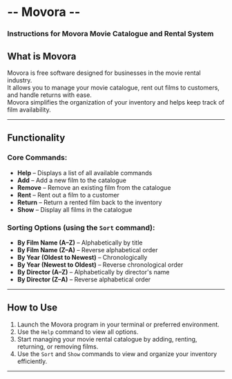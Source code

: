 # -- Movora --
### Instructions for Movora Movie Catalogue and Rental System

## What is Movora

Movora is free software designed for businesses in the movie rental industry.  
It allows you to manage your movie catalogue, rent out films to customers, and handle returns with ease.  
Movora simplifies the organization of your inventory and helps keep track of film availability.

---

## Functionality

###  Core Commands:
- **Help** – Displays a list of all available commands
- **Add** – Add a new film to the catalogue
- **Remove** – Remove an existing film from the catalogue
- **Rent** – Rent out a film to a customer
- **Return** – Return a rented film back to the inventory
- **Show** – Display all films in the catalogue

###  Sorting Options (using the `Sort` command):
- **By Film Name (A–Z)** – Alphabetically by title
- **By Film Name (Z–A)** – Reverse alphabetical order
- **By Year (Oldest to Newest)** – Chronologically
- **By Year (Newest to Oldest)** – Reverse chronological order
- **By Director (A–Z)** – Alphabetically by director's name
- **By Director (Z–A)** – Reverse alphabetical order

---

## How to Use

1. Launch the Movora program in your terminal or preferred environment.
2. Use the `Help` command to view all options.
3. Start managing your movie rental catalogue by adding, renting, returning, or removing films.
4. Use the `Sort` and `Show` commands to view and organize your inventory efficiently.

---

